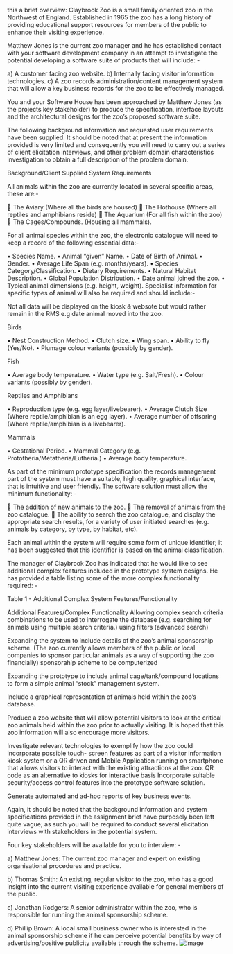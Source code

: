 this a brief overview:
Claybrook Zoo is a small family oriented zoo in the Northwest of England. Established in 1965 the zoo has a long history of providing educational support resources for members of the public to enhance their visiting experience. 

Matthew Jones is the current zoo manager and he has established contact with your software development company in an attempt to investigate the potential developing a software suite of products that will include: -

a)	A customer facing zoo website.
b)	Internally facing visitor information technologies.
c)	A zoo records administration/content management system that will allow a key business records for the zoo to be effectively managed.

You and your Software House has been approached by Matthew Jones (as the projects key stakeholder) to produce the specification, interface layouts and the architectural designs for the zoo’s proposed software suite. 

The following background information and requested user requirements have been supplied. It should be noted that at present the information provided is very limited and consequently you will need to carry out a series of client elicitation interviews, and other problem domain characteristics investigation to obtain a full description of the problem domain. 

Background/Client Supplied System Requirements

All animals within the zoo are currently located in several specific areas, these are:-

	The Aviary (Where all the birds are housed)
	The Hothouse (Where all reptiles and amphibians reside)
	The Aquarium (For all fish within the zoo)
	The Cages/Compounds. (Housing all mammals).

For all animal species within the zoo, the electronic catalogue will need to keep a record of the following essential data:-

•	Species Name.
•	Animal “given” Name.
•	Date of Birth of Animal.
•	Gender.
•	Average Life Span (e.g. months/years).
•	Species Category/Classification.
•	Dietary Requirements.
•	Natural Habitat Description.
•	Global Population Distribution.
•	Date animal joined the zoo.
•	Typical animal dimensions (e.g. height, weight).
Specialist information for specific types of animal will also be required and should include:-

Not all data will be displayed on the kiosk & websote but would rather remain in the RMS e.g date animal moved into the zoo.

Birds

•	Nest Construction Method.
•	Clutch size.
•	Wing span.
•	Ability to fly (Yes/No).
•	Plumage colour variants (possibly by gender). 

Fish

•	Average body temperature.
•	Water type (e.g. Salt/Fresh).
•	Colour variants (possibly by gender).

Reptiles and Amphibians

•	Reproduction type (e.g. egg layer/livebearer).
•	Average Clutch Size (Where reptile/amphibian is an egg layer).
•	Average number of offspring (Where reptile/amphibian is a livebearer).

Mammals

•	Gestational Period.
•	Mammal Category (e.g. Prototheria/Metatheria/Eutheria.)
•	Average body temperature.

As part of the minimum prototype specification the records management part of the system must have a suitable, high quality, graphical interface, that is intuitive and user friendly.  The software solution must allow the minimum functionality: -
 
	The addition of new animals to the zoo.
	The removal of animals from the zoo catalogue. 
	The ability to search the zoo catalogue, and display the appropriate search results, for a variety of user initiated searches (e.g. animals by category, by type, by habitat, etc).

Each animal within the system will require some form of unique identifier; it has been suggested that this identifier is based on the animal classification.  

The manager of Claybrook Zoo has indicated that he would like to see additional complex features included in the prototype system designs. He has provided a table listing some of the more complex functionality required: -

Table 1 - Additional Complex System Features/Functionality

Additional Features/Complex Functionality
Allowing complex search criteria combinations to be used to interrogate the database (e.g. searching for animals using multiple search criteria.)  using filters (advanced search)

Expanding the system to include details of the zoo’s animal sponsorship scheme. (The zoo currently allows members of the public or local companies to sponsor particular animals as a way of supporting the zoo financially)  sponsorahip scheme to be computerized 

Expanding the prototype to include animal cage/tank/compound locations to form a simple animal “stock” management system.

Include a graphical representation of animals held within the zoo’s database.

Produce a zoo website that will allow potential visitors to look at the critical zoo animals held within the zoo prior to actually visiting.  It is hoped that this zoo information will also encourage more visitors.

Investigate relevant technologies to exemplify how the zoo could incorporate possible touch- screen features as part of a visitor information kiosk system or a QR driven and Mobile Application running on smartphone that allows visitors to interact with the existing attractions at the zoo. QR code as an alternative to kiosks for interactive basis
Incorporate suitable security/access control features into the prototype software solution.

Generate automated and ad-hoc reports of key business events.


Again, it should be noted that the background information and system specifications provided in the assignment brief have purposely been left quite vague; as such you will be required to conduct several elicitation interviews with stakeholders in the potential system.

Four key stakeholders will be available for you to interview: -

a)	Matthew Jones: The current zoo manager and expert on existing organisational procedures and practice.

b)	Thomas Smith: An existing, regular visitor to the zoo, who has a good insight into the current visiting experience available for general members of the public.

c)	Jonathan Rodgers: A senior administrator within the zoo, who is responsible for running the animal sponsorship scheme.

d)	Phillip Brown: A local small business owner who is interested in the animal sponsorship scheme if he can perceive potential benefits by way of advertising/positive publicity available through the scheme.
![image](https://github.com/Bettyaning/software-engineering-team-project-zoo-website/assets/101409299/a5fe4ed0-a7cf-4993-a318-3da589fafcb2)
